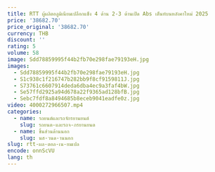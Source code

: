 ```yaml
---
title: RTT ผู้ผลิตอลูมิเนียมเปลือกแข็ง 4 ด้าน 2-3 ด้านเปิด Abs เต็นท์บนหลังคาใหม่ 2025
price: '38682.70'
price_original: '38682.70'
currency: THB
discount: ''
rating: 5
volume: 58
image: Sdd78859995f44b2fb70e298fae79193eH.jpg
images:
  - Sdd78859995f44b2fb70e298fae79193eH.jpg
  - S1c938c1f216747b282bb9f8cf9159811J.jpg
  - S73761c6607914deda6dba4ec9a3faf4bW.jpg
  - Se57ffd2925a94d678a22f9365ad128bfB.jpg
  - Sebc7fdf8a8494685b8eceb9041eadfe0z.jpg
video: 4000272966507.mp4
categories:
  - name: รถยนต์และรถจักรยานยนต์
    slug: รถยนต-และรถจ-กรยานยนต
  - name: ชิ้นส่วนด้านนอก
    slug: นส-วนด-านนอก
slug: rtt-ผล-ตอล-เน-ยมเปล
encode: onnScVU
lang: th
---
```

  